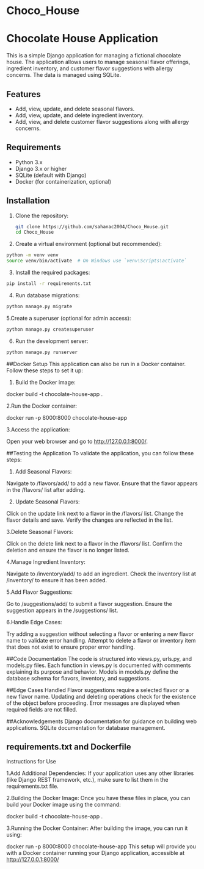 # Choco_House
# Chocolate House Application

This is a simple Django application for managing a fictional chocolate house. The application allows users to manage seasonal flavor offerings, ingredient inventory, and customer flavor suggestions with allergy concerns. The data is managed using SQLite.

## Features

- Add, view, update, and delete seasonal flavors.
- Add, view, update, and delete ingredient inventory.
- Add, view, and delete customer flavor suggestions along with allergy concerns.

## Requirements

- Python 3.x
- Django 3.x or higher
- SQLite (default with Django)
- Docker (for containerization, optional)

## Installation

1. Clone the repository:

   ```bash
   git clone https://github.com/sahanac2004/Choco_House.git
   cd Choco_House
2. Create a virtual environment (optional but recommended):
```bash
python -m venv venv
source venv/bin/activate  # On Windows use `venv\Scripts\activate`
```
3. Install the required packages:
```bash
pip install -r requirements.txt
```
4. Run database migrations:
```bash
python manage.py migrate
```
5.Create a superuser (optional for admin access):
```bash
python manage.py createsuperuser
```
6. Run the development server:
```bash
python manage.py runserver
```

##Docker Setup
This application can also be run in a Docker container. Follow these steps to set it up:

1. Build the Docker image:

docker build -t chocolate-house-app .

2.Run the Docker container:

docker run -p 8000:8000 chocolate-house-app

3.Access the application:

Open your web browser and go to http://127.0.0.1:8000/.

##Testing the Application
To validate the application, you can follow these steps:

1. Add Seasonal Flavors:

Navigate to /flavors/add/ to add a new flavor.
Ensure that the flavor appears in the /flavors/ list after adding.

2. Update Seasonal Flavors:

Click on the update link next to a flavor in the /flavors/ list.
Change the flavor details and save.
Verify the changes are reflected in the list.

3.Delete Seasonal Flavors:

Click on the delete link next to a flavor in the /flavors/ list.
Confirm the deletion and ensure the flavor is no longer listed.

4.Manage Ingredient Inventory:

Navigate to /inventory/add/ to add an ingredient.
Check the inventory list at /inventory/ to ensure it has been added.

5.Add Flavor Suggestions:

Go to /suggestions/add/ to submit a flavor suggestion.
Ensure the suggestion appears in the /suggestions/ list.

6.Handle Edge Cases:

Try adding a suggestion without selecting a flavor or entering a new flavor name to validate error handling.
Attempt to delete a flavor or inventory item that does not exist to ensure proper error handling.

##Code Documentation
The code is structured into views.py, urls.py, and models.py files.
Each function in views.py is documented with comments explaining its purpose and behavior.
Models in models.py define the database schema for flavors, inventory, and suggestions.

##Edge Cases Handled
Flavor suggestions require a selected flavor or a new flavor name.
Updating and deleting operations check for the existence of the object before proceeding.
Error messages are displayed when required fields are not filled.

##Acknowledgements
Django documentation for guidance on building web applications.
SQLite documentation for database management.

## requirements.txt and Dockerfile
Instructions for Use

1.Add Additional Dependencies: If your application uses any other libraries (like Django REST framework, etc.), make sure to list them in the requirements.txt file.

2.Building the Docker Image: Once you have these files in place, you can build your Docker image using the command:

docker build -t chocolate-house-app .

3.Running the Docker Container: After building the image, you can run it using:

docker run -p 8000:8000 chocolate-house-app
This setup will provide you with a Docker container running your Django application, accessible at http://127.0.0.1:8000/
